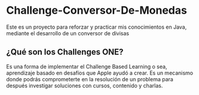 # Challenge-Conversor-De-Monedas
Este es un proyecto para reforzar y practicar mis conocimientos en Java, mediante el desarrollo de un conversor de divisas 

## ¿Qué son los Challenges ONE?

Es una forma de implementar el Challenge Based Learning o sea, aprendizaje basado en desafíos que Apple ayudó a crear. 
Es un mecanismo donde podrás comprometerte en la resolución de un problema para después investigar soluciones con cursos, contenido y charlas.
